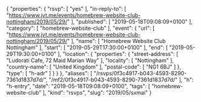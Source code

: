 {
  "properties": {
    "rsvp": [
      "yes"
    ],
    "in-reply-to": [
      "https://www.jvt.me/events/homebrew-website-club-nottingham/2019/05/29/"
    ],
    "published": [
      "2019-05-18T09:08:09+0100"
    ],
    "category": [
      "homebrew-website-club"
    ],
    "event": {
      "url": [
        "https://www.jvt.me/events/homebrew-website-club-nottingham/2019/05/29/"
      ],
      "name": [
        "Homebrew Website Club Nottingham"
      ],
      "start": [
        "2019-05-29T17:30:00+0100"
      ],
      "end": [
        "2019-05-29T19:30:00+0100"
      ],
      "location": {
        "properties": {
          "street-address": [
            "Ludorati Cafe, 72 Maid Marian Way"
          ],
          "locality": [
            "Nottingham"
          ],
          "country-name": [
            "United Kingdom"
          ],
          "postal-code": [
            "NG1 6BJ"
          ]
        },
        "type": [
          "h-adr"
        ]
      }
    }
  },
  "aliases": [
    "/rsvps/0f3c4917-b043-4593-8290-7361d1837d7d/",
    "/mf2/0f3c4917-b043-4593-8290-7361d1837d7d/"
  ],
  "h": "h-entry",
  "date": "2019-05-18T09:08:09+0100",
  "tags": [
    "homebrew-website-club"
  ],
  "kind": "rsvps",
  "slug": "2019/05/sxmai"
}
